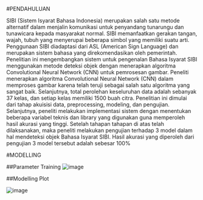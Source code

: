 #PENDAHULUAN

SIBI (Sistem Isyarat Bahasa Indonesia) merupakan salah satu metode alternatif dalam menjalin komunikasi untuk penyandang tunarungu dan tunawicara kepada masyarakat normal. SIBI memanfaatkan gerakan tangan, wajah, tubuh yang menyerupai beberapa simbol yang memiliki suatu arti. Penggunaan SIBI diadaptasi dari ASL (American Sign Language) dan merupakan sistem bahasa yang direkomendasikan oleh pemerintah. Penelitian ini mengembangkan sistem untuk pengenalan Bahasa Isyarat SIBI menggunakan metode deteksi objek dengan menerapkan algoritma Convolutional Neural Network (CNN) untuk pemrosesan gambar. Peneliti menerapkan algoritma Convolutional Neural Network (CNN) dalam memproses gambar karena telah teruji sebagai salah satu algoritma yang sangat baik. Selanjutnya, total perolehan keseluruhan data adalah sebanyak 37 kelas, dan setiap kelas memiliki 1500 buah citra. Penelitian ini dimulai dari tahap akuisisi data, preprocessing, modeling, dan pengujian. Selanjutnya, peneliti melakukan implementasi sistem dengan menentukan beberapa variabel teknis dan library yang digunakan guna memperoleh hasil akurasi yang tinggi. Setelah tahapan tahapan di atas telah dilaksanakan, maka peneliti melakukan pengujian terhadap 3 model dalam hal mendeteksi objek Bahasa Isyarat SIBI. Hasil akurasi yang diperoleh dari pengujian 3 model tersebut adalah sebesar 100%

#MODELLING

##Parameter Training
![image](https://user-images.githubusercontent.com/108866174/215393156-7b66fb11-b69d-4232-b7e0-73ee929ab584.png)


##Modelling Plot

![image](https://user-images.githubusercontent.com/108866174/215393430-ec1ac23c-6c7e-4283-a223-f8ccd6eadda0.png)


